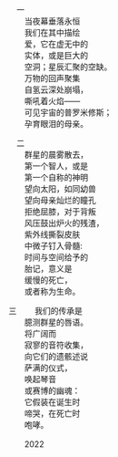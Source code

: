 　一  
　　当夜幕垂落永恒  
　　我们在其中描绘  
　　爱，它在虚无中的  
　　实体，或是巨大的  
　　空洞；星辰汇聚的空缺。  
　　万物的回声聚集  
　　自氢云深处崩塌，  
　　嘶吼着火焰——  
　　可见宇宙的普罗米修斯；  
　　孕育眼泪的母亲。  

　二  
　　群星的晨雾散去，  
　　第一个智人，或是  
　　第一个自称的神明  
　　望向太阳，如同幼兽  
　　望向母亲灿烂的瞳孔  
　　拒绝屈膝，对于背叛  
　　风压鼓出炉火的残渣，  
　　紫外线撕裂皮肤  
　　中微子钉入骨髓:  
　　时间与空间给予的  
　　胎记，意义是  
　　缓慢的死亡，  
　　或者称为生命。  

  三
　　我们的传承是  
　　臆测群星的唇语。  
　　将广阔而  
　　寂寥的音符收集，  
　　向它们的遗骸述说  
　　萨满的仪式，  
　　唤起琴音  
　　或赛博的幽魂：  
　　它假装在诞生时  
　　啼哭，在死亡时  
　　咆哮。  

　　2022

